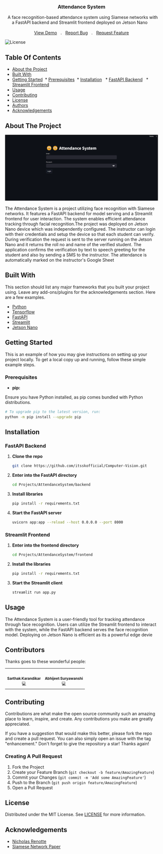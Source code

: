 <br/>
<p align="center">
 
<h3 align="center">Attendance System</h3>

<p align="center">
  A face recognition-based attendance system using Siamese networks with a FastAPI backend and Streamlit frontend deployed on Jetson Nano
  <br/>
  <br/>
  <a href="https://github.com/itsskofficial/Computer-Vision">View Demo</a>
  .
  <a href="https://github.com/itsskofficial/Computer-Vision/issues">Report Bug</a>
  .
  <a href="https://github.com/itsskofficial/Computer-Vision/issues">Request Feature</a>
 </p>

</p>

![License](https://img.shields.io/github/license/itsskofficial/Computer-Vision)

## Table Of Contents

- [About the Project](#about-the-project)
- [Built With](#built-with)
- [Getting Started](#getting-started)
   * [Prerequisites](#prerequisites)
   * [Installation](#installation)
    * [FastAPI Backend](#fastapi-backend)
    * [Streamlit Frontend](#streamlit-frontend)
- [Usage](#usage)
- [Contributing](#contributing)
- [License](#license)
- [Authors](#authors)
- [Acknowledgements](#acknowledgements)

## About The Project

![Screen Shot](attendance-system.png)

The Attendance System is a project utilizing face recognition with Siamese networks. It features a FastAPI backend for model serving and a Streamlit frontend for user interaction. The system enables efficient attendance tracking through facial recognition.The project was deployed on Jetson Nano device which was independently configured. The instructor can login with their credentials and setup the device so that each student can verify. During verification the request is sent to the server running on the Jetson Nano and it returns the roll no and name of the verified student. The application confirms the verification by text to speech greeting for the student and also by sending a SMS to the instructor. The attendance is automatically marked on the instructor's Google Sheet

## Built With

This section should list any major frameworks that you built your project using. Leave any add-ons/plugins for the acknowledgements section. Here are a few examples.

- [Python](https://python.org)
- [Tensorflow](https://www.tensorflow.org/)
- [FastAPI](https://fastapi.tiangolo.com/)
- [Streamlit](https://streamlit.io/)
- [Jetson Nano](https://developer.nvidia.com/embedded/jetson-nano-developer-kit)

## Getting Started

This is an example of how you may give instructions on setting up your project locally.
To get a local copy up and running, follow these simple example steps.

### Prerequisites

- **pip:**

Ensure you have Python installed, as pip comes bundled with Python distributions.

```sh
# To upgrade pip to the latest version, run:
python -m pip install --upgrade pip
```

## Installation

### FastAPI Backend

1. **Clone the repo**

   ```sh
   git clone https://github.com/itsskofficial/Computer-Vision.git
   ```

2. **Enter into the FastAPI directory**

   ```sh
   cd Projects/AttendanceSystem/backend
   ```

3. **Install libraries**

   ```sh
   pip install -r requirements.txt
   ```

4. **Start the FastAPI server**

   ```sh
   uvicorn app:app --reload --host 0.0.0.0 --port 8000
   ```

### Streamlit Frontend

1. **Enter into the frontend directory**

   ```sh
   cd Projects/AttendanceSystem/frontend
   ```

2. **Install the libraries**

   ```sh
   pip install -r requirements.txt
   ```

3. **Start the Streamlit client**

   ```sh
   streamlit run app.py
   ```

## Usage

The Attendance System is a user-friendly tool for tracking attendance through face recognition. Users can utilize the Streamlit frontend to interact with the system, while the FastAPI backend serves the face recognition model. Deploying on Jetson Nano is efficient as its a powerful edge devie

## Contributors

Thanks goes to these wonderful people:
</br>

<table>
  <tr>
     <td align="center"><a href="https://github.com/itsskofficial"><img src="https://avatars.githubusercontent.com/u/65887545?v=4?s=100" width="100px;" alt=""/><br /><sub><b>Sarthak Karandikar</b></sub></a><br />💻</td>
    <td align="center"><a href="https://github.com/abhijeetsuryawanshi12"><img src="https://avatars.githubusercontent.com/u/108229267?v=4?s=100" width="100px;" alt=""/><br /><sub><b>Abhijeet Suryawanshi</b></sub></a><br/> 💻</td>
   
  </tr>
</table>

## Contributing

Contributions are what make the open source community such an amazing place to learn, inspire, and create. Any contributions you make are greatly appreciated.

If you have a suggestion that would make this better, please fork the repo and create a pull request. You can also simply open an issue with the tag "enhancement." Don't forget to give the repository a star! Thanks again!

### Creating A Pull Request

1. Fork the Project
2. Create your Feature Branch (`git checkout -b feature/AmazingFeature`)
3. Commit your Changes (`git commit -m 'Add some AmazingFeature'`)
4. Push to the Branch (`git push origin feature/AmazingFeature`)
5. Open a Pull Request

## License

Distributed under the MIT License. See [LICENSE](https://github.com/your-username/Computer-Vision/blob/main/LICENSE.md) for more information.

## Acknowledgements

- [Nicholas Renotte](https://www.nicholasrenotte.com/)
- [Siamese Network Paper](https://www.cs.cmu.edu/~rsalakhu/papers/oneshot1.pdf)
